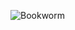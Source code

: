![Bookworm](https://github.com/brashanm/Bookworm/assets/97188295/5cc77f01-1ec1-4553-b2a5-0e99f99311de)
